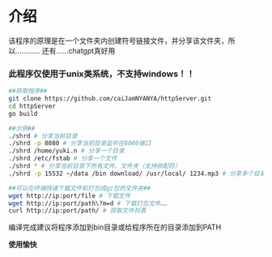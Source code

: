 # 介绍
该程序的原理是在一个文件夹内创建符号链接文件，并分享该文件夹，所以…………
还有……chatgpt真好用
### 此程序仅使用于unix类系统，不支持windows！！

```bash
##获取程序##
git clone https://github.com/caiJamNYANYA/httpServer.git
cd httpServer
go build

```
```bash
##示例##
./shrd # 分享当前目录
./shrd -p 8080 # 分享当前目录监听在8080端口
./shrd /home/yuki.n # 分享一个目录
./shrd /etc/fstab # 分享一个文件
./shrd * # 分享当前目录下所有文件、文件夹（支持统配符）
./shrd -p 15532 ~/data /bin download/ /usr/local/ 1234.mp3 # 分享多个目录、文件并监听在15532端口
``` 
```bash
##可以在终端快速下载文件和打包成gz包的文件夹##
wget http://ip:port/file # 下载文件
wget http://ip:port/path\?m=d # 下载打包文件……
curl http://ip:port/path/ # 获取文件列表
```
编译完成建议将程序添加到bin目录或给程序所在的目录添加到PATH

**使用愉快**

